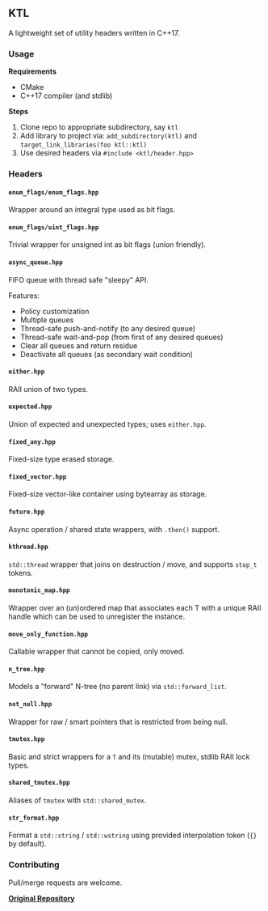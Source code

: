 ## KTL

A lightweight set of utility headers written in C++17.

### Usage

**Requirements**

- CMake
- C++17 compiler (and stdlib)

**Steps**

1. Clone repo to appropriate subdirectory, say `ktl`
1. Add library to project via: `add_subdirectory(ktl)` and `target_link_libraries(foo ktl::ktl)`
1. Use desired headers via `#include <ktl/header.hpp>`

### Headers

#### `enum_flags/enum_flags.hpp`

Wrapper around an integral type used as bit flags.

#### `enum_flags/uint_flags.hpp`

Trivial wrapper for unsigned int as bit flags (union friendly).

#### `async_queue.hpp`

FIFO queue with thread safe "sleepy" API.

Features:

- Policy customization
- Multiple queues
- Thread-safe push-and-notify (to any desired queue)
- Thread-safe wait-and-pop (from first of any desired queues)
- Clear all queues and return residue
- Deactivate all queues (as secondary wait condition)

#### `either.hpp`

RAII union of two types.

#### `expected.hpp`

Union of expected and unexpected types; uses `either.hpp`.

#### `fixed_any.hpp`

Fixed-size type erased storage.

#### `fixed_vector.hpp`

Fixed-size vector-like container using bytearray as storage.

#### `future.hpp`

Async operation / shared state wrappers, with `.then()` support.

#### `kthread.hpp`

`std::thread` wrapper that joins on destruction / move, and supports `stop_t` tokens.

#### `monotonic_map.hpp`

Wrapper over an (un)ordered map that associates each T with a unique RAII handle which can be used to unregister the instance.

#### `move_only_function.hpp`

Callable wrapper that cannot be copied, only moved.

#### `n_tree.hpp`

Models a "forward" N-tree (no parent link) via `std::forward_list`.

#### `not_null.hpp`

Wrapper for raw / smart pointers that is restricted from being null.

#### `tmutex.hpp`

Basic and strict wrappers for a `T` and its (mutable) mutex, stdlib RAII lock types.

#### `shared_tmutex.hpp`

Aliases of `tmutex` with `std::shared_mutex`.

#### `str_format.hpp`

Format a `std::string` / `std::wstring` using provided interpolation token (`{}` by default).

### Contributing

Pull/merge requests are welcome.

**[Original Repository](https://github.com/karnkaul/ktl)**
